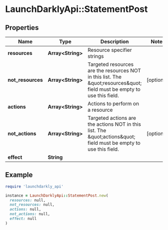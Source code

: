 # LaunchDarklyApi::StatementPost

## Properties

| Name | Type | Description | Notes |
| ---- | ---- | ----------- | ----- |
| **resources** | **Array&lt;String&gt;** | Resource specifier strings |  |
| **not_resources** | **Array&lt;String&gt;** | Targeted resources are the resources NOT in this list. The \&quot;resources\&quot; field must be empty to use this field. | [optional] |
| **actions** | **Array&lt;String&gt;** | Actions to perform on a resource |  |
| **not_actions** | **Array&lt;String&gt;** | Targeted actions are the actions NOT in this list. The \&quot;actions\&quot; field must be empty to use this field. | [optional] |
| **effect** | **String** |  |  |

## Example

```ruby
require 'launchdarkly_api'

instance = LaunchDarklyApi::StatementPost.new(
  resources: null,
  not_resources: null,
  actions: null,
  not_actions: null,
  effect: null
)
```


